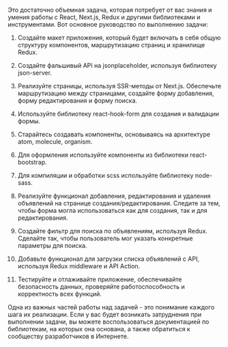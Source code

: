 Это достаточно объемная задача, которая потребует от вас знания и умения работы с React, Next.js, Redux и другими библиотеками и инструментами. Вот основное руководство по выполнению задачи:

1. Создайте макет приложения, который будет включать в себя общую структуру компонентов, маршрутизацию страниц и хранилище Redux.

2. Создайте фальшивый API на jsonplaceholder, используя библиотеку json-server.

3. Реализуйте страницы, используя SSR-методы от Next.js. Обеспечьте маршрутизацию между страницами, создайте форму добавления, форму редактирования и форму поиска.

4. Используйте библиотеку react-hook-form для создания и валидации формы.

5. Старайтесь создавать компоненты, основываясь на архитектуре atom, molecule, organism.

6. Для оформления используйте компоненты из библиотеки react-bootstrap.

7. Для компиляции и обработки scss используйте библиотеку node-sass.

8. Реализуйте функционал добавления, редактирования и удаления объявлений на странице создания/редактирования. Следите за тем, чтобы форма могла использоваться как для создания, так и для редактирования.

9. Создайте фильтр для поиска по объявлениям, используя Redux. Сделайте так, чтобы пользователь мог указать конкретные параметры для поиска.

10. Добавьте функционал для загрузки списка объявлений с API, используя Redux middleware и API Action.

11. Тестируйте и отлаживайте приложение, обеспечивайте безопасность данных, проверяйте работоспособность и корректность всех функций.

Одна из важных частей работы над задачей - это понимание каждого шага их реализации. Если у вас будет возникать затруднения при выполнении задачи, вы можете воспользоваться документацией по библиотекам, на которых она основана, а также обратиться к сообществу разработчиков в Интернете.
